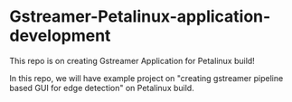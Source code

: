 # Gstreamer-Petalinux-application-development
This repo is on creating Gstreamer Application for Petalinux build!

In this repo, we will have example project on "creating gstreamer pipeline based GUI for edge detection" on Petalinux build.
